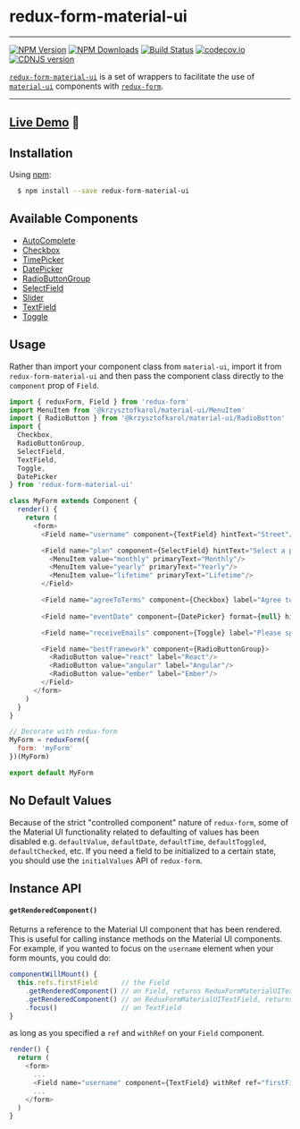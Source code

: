 # redux-form-material-ui
---
[![NPM Version](https://img.shields.io/npm/v/redux-form-material-ui.svg?style=flat-square)](https://www.npmjs.com/package/redux-form-material-ui)
[![NPM Downloads](https://img.shields.io/npm/dm/redux-form-material-ui.svg?style=flat-square)](https://www.npmjs.com/package/redux-form-material-ui)
[![Build Status](https://img.shields.io/travis/erikras/redux-form-material-ui/master.svg?style=flat-square)](https://travis-ci.org/erikras/redux-form-material-ui)
[![codecov.io](https://codecov.io/github/erikras/redux-form-material-ui/coverage.svg?branch=master)](https://codecov.io/github/erikras/redux-form-material-ui?branch=master)
[![CDNJS version](https://img.shields.io/cdnjs/v/redux-form-material-ui.svg)](https://cdnjs.com/libraries/redux-form-material-ui)

[`redux-form-material-ui`](https://github.com/erikras/redux-form-material-ui) is a set of
wrappers to facilitate the use of
[`material-ui`](https://github.com/callemall/material-ui) components with
[`redux-form`](https://github.com/erikras/redux-form).

---

## [Live Demo](http://erikras.github.io/redux-form-material-ui/) :eyes:

## Installation

Using [npm](https://www.npmjs.org/):

```bash
  $ npm install --save redux-form-material-ui
```

## Available Components

* [AutoComplete](http://www.material-ui.com/#/components/auto-complete)
* [Checkbox](http://www.material-ui.com/#/components/checkbox)
* [TimePicker](http://www.material-ui.com/#/components/time-picker)
* [DatePicker](http://www.material-ui.com/#/components/date-picker)
* [RadioButtonGroup](http://www.material-ui.com/#/components/radio-button)
* [SelectField](http://www.material-ui.com/#/components/select-field)
* [Slider](http://www.material-ui.com/#/components/slider)
* [TextField](http://www.material-ui.com/#/components/text-field)
* [Toggle](http://www.material-ui.com/#/components/toggle)

## Usage

Rather than import your component class from `material-ui`, import it from `redux-form-material-ui`
and then pass the component class directly to the `component` prop of `Field`.

```js
import { reduxForm, Field } from 'redux-form'
import MenuItem from '@krzysztofkarol/material-ui/MenuItem'
import { RadioButton } from '@krzysztofkarol/material-ui/RadioButton'
import {
  Checkbox,
  RadioButtonGroup,
  SelectField,
  TextField,
  Toggle,
  DatePicker
} from 'redux-form-material-ui'

class MyForm extends Component {
  render() {
    return (
      <form>
        <Field name="username" component={TextField} hintText="Street"/>

        <Field name="plan" component={SelectField} hintText="Select a plan">
          <MenuItem value="monthly" primaryText="Monthly"/>
          <MenuItem value="yearly" primaryText="Yearly"/>
          <MenuItem value="lifetime" primaryText="Lifetime"/>
        </Field>

        <Field name="agreeToTerms" component={Checkbox} label="Agree to terms?"/>
        
        <Field name="eventDate" component={DatePicker} format={null} hintText="What day is the event?"/>

        <Field name="receiveEmails" component={Toggle} label="Please spam me!"/>

        <Field name="bestFramework" component={RadioButtonGroup}>
          <RadioButton value="react" label="React"/>
          <RadioButton value="angular" label="Angular"/>
          <RadioButton value="ember" label="Ember"/>
        </Field>
      </form>
    )
  }
}

// Decorate with redux-form
MyForm = reduxForm({
  form: 'myForm'
})(MyForm)

export default MyForm
```

## No Default Values

Because of the strict "controlled component" nature of `redux-form`,
some of the Material UI functionality related to defaulting of values has been disabled
e.g. `defaultValue`, `defaultDate`, `defaultTime`, `defaultToggled`, `defaultChecked`, etc.
If you need a field to be initialized to a certain state, you should use the `initialValues`
API of `redux-form`.

## Instance API

#### `getRenderedComponent()`

Returns a reference to the Material UI component that has been rendered. This is useful for
calling instance methods on the Material UI components. For example, if you wanted to focus on
the `username` element when your form mounts, you could do:

```js
componentWillMount() {
  this.refs.firstField      // the Field
    .getRenderedComponent() // on Field, returns ReduxFormMaterialUITextField
    .getRenderedComponent() // on ReduxFormMaterialUITextField, returns TextField
    .focus()                // on TextField
}
```

as long as you specified a `ref` and `withRef` on your `Field` component.

```js
render() {
  return (
    <form>
      ...
      <Field name="username" component={TextField} withRef ref="firstField"/>
      ...
    </form>
  )
}
```
